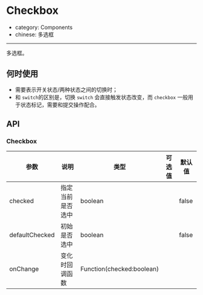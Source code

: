 # Checkbox

- category: Components
- chinese: 多选框

---

多选框。

## 何时使用

- 需要表示开关状态/两种状态之间的切换时；
- 和 `switch`的区别是，切换 `switch` 会直接触发状态改变，而 `checkbox` 一般用于状态标记，需要和提交操作配合。

## API

### Checkbox

| 参数      | 说明                                     | 类型       |  可选值 |默认值 |
|-----------|------------------------------------------|------------|-------|--------|
|  checked | 指定当前是否选中 | boolean  |   | false    |
|  defaultChecked | 初始是否选中 | boolean |  | false |
|  onChange | 变化时回调函数 | Function(checked:boolean) |  |  |